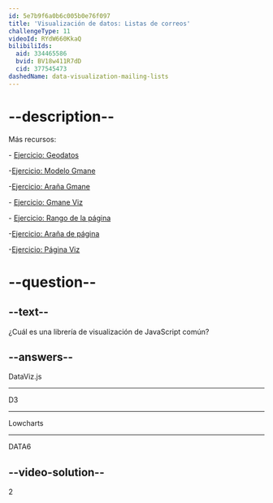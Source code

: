 ```yaml
---
id: 5e7b9f6a0b6c005b0e76f097
title: 'Visualización de datos: Listas de correos'
challengeType: 11
videoId: RYdW660KkaQ
bilibiliIds:
  aid: 334465586
  bvid: BV18w411R7dD
  cid: 377545473
dashedName: data-visualization-mailing-lists
---
```


# --description--

Más recursos:

\- <a href="https://www.youtube.com/watch?v=KfhslNzopxo" target="_blank" rel="noopener noreferrer nofollow">Ejercicio: Geodatos</a>

\-<a href="https://www.youtube.com/watch?v=wSpl1-7afAk" target="_blank" rel="noopener noreferrer nofollow">Ejercicio: Modelo Gmane</a>

\-<a href="https://www.youtube.com/watch?v=H3w4lOFBUOI" target="_blank" rel="noopener noreferrer nofollow">Ejercicio: Araña Gmane</a>

\- <a href="https://www.youtube.com/watch?v=LRqVPMEXByw" target="_blank" rel="noopener noreferrer nofollow">Ejercicio: Gmane Viz</a>

\- <a href="https://www.youtube.com/watch?v=yFRAZBkBDBs" target="_blank" rel="noopener noreferrer nofollow">Ejercicio: Rango de la página</a>

\-<a href="https://www.youtube.com/watch?v=sXedPQ_AnWA" target="_blank" rel="noopener noreferrer nofollow">Ejercicio: Araña de página</a>

\-<a href="https://www.youtube.com/watch?v=Fm0hpkxsZoo" target="_blank" rel="noopener noreferrer nofollow">Ejercicio: Página Viz</a>

# --question--

## --text--

¿Cuál es una librería de visualización de JavaScript común?

## --answers--

DataViz.js

---

D3

---

Lowcharts

---

DATA6

## --video-solution--

2

